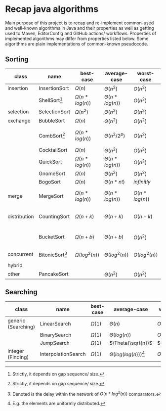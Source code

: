 # Recap java algorithms

Main purpose of this project is to recap and re-implement common-used and well-known algorithms in Java and their properties as well as getting used to Maven, EditorConfig and GitHub actions/ workflows. Properties of implemented algorithms may differ from properties listed below. Some algorithms are plain implementations of common-known pseudocode.

## Sorting

| class        | name            | best-case            | average-case         | worst-case      | description                         | in-place                       | stable |
| ------------ | --------------- | -------------------- | -------------------- | --------------- | ----------------------------------- | ------------------------------ | ------ |
| insertion    | InsertionSort   | $\Omega(n)$          | $\Theta(n^2)$        | $O(n^2)$        |                                     | Yes                            | Yes    |
|              | ShellSort[^1]   | $\Omega(n * log(n))$ | $\Theta(n * log(n))$ | $O(n^2)$        |                                     | Yes                            | No     |
| selection    | SelectionSort   | $\Omega(n^2)$        | $\Theta(n^2)$        | $O(n^2)$        |                                     | Yes                            | No     |
| exchange     | BubbleSort      | $\Omega(n)$          | $\Theta(n^2)$        | $O(n^2)$        |                                     | Yes                            | Yes    |
|              | CombSort[^1]    | $\Omega(n * log(n))$ | $\Theta(n^2/2^p)$    | $O(n^2)$        | $p$ the number of increments        | Yes                            | No     |
|              | CocktailSort    | $\Omega(n)$          | $\Theta(n^2)$        | $O(n^2)$        |                                     | Yes                            | Yes    |
|              | QuickSort       | $\Omega(n * log(n))$ | $\Theta(n * log(n))$ | $O(n^2)$        |                                     | Yes                            | No     |
|              | GnomeSort       | $\Omega(n)$          | $\Theta(n^2)$        | $O(n^2)$        |                                     | Yes                            | Yes    |
|              | BogoSort        | $\Omega(n)$          | $\Theta(n * n!)$     | $infinitly$     |                                     | Yes                            | No     |
| merge        | MergeSort       | $\Omega(n * log(n))$ | $\Theta(n * log(n))$ | $O(n * log(n))$ |                                     | No (uses auxillary storage)    | Yes    |
| distribution | CountingSort    | $\Omega(n+k)$        | $\Theta(n+k)$        | $O(n+k)$        | $k$ the range of the input interval | No (uses auxillary storage)    | Yes    |
|              | BucketSort      | $\Omega(n+b)$        | $\Theta(n+b)$        | $O(n^2)$        | $b$ the number of buckets           | No (uses auxillary storage)    | No     |
| concurrent   | BitonicSort[^2] | $\Omega(log^2(n))$   | $\Theta(log^2(n))$   | $O(log^2(n))$   |                                     | No (depends on implementation) | No     |
| hybrid       |                 |                      |                      |                 |                                     |                                |        |
| other        | PancakeSort     |                      | $\Theta(n^2)$        | $O(n^2)$        |                                     | Yes                            | No     |

## Searching

| class               | name                | best-case   | average-case              | worst-case    |
| ------------------- | ------------------- | ----------- | ------------------------- | ------------- |
| generic (Searching) | LinearSearch        | $\Omega(1)$ | $\Theta(n)$               | $O(n)$        |
|                     | BinarySearch        | $\Omega(1)$ | $\Theta(log(n))$          | $O(log(n))$   |
|                     | JumpSearch          | $\Omega(1)$ | $\Theta(\sqrt{n})$        | $O(\sqrt{n})$ |
| integer (Finding)   | InterpolationSearch | $\Omega(1)$ | $\Theta(log(log(n)))$[^3] | $O(n)$        |

[^1]: Strictly, it depends on gap sequence/ size.
[^2]: Denoted is the delay within the network of $O(n * log^2(n))$ comparators.
[^3]: E.g. the elements are uniformly distributed.
